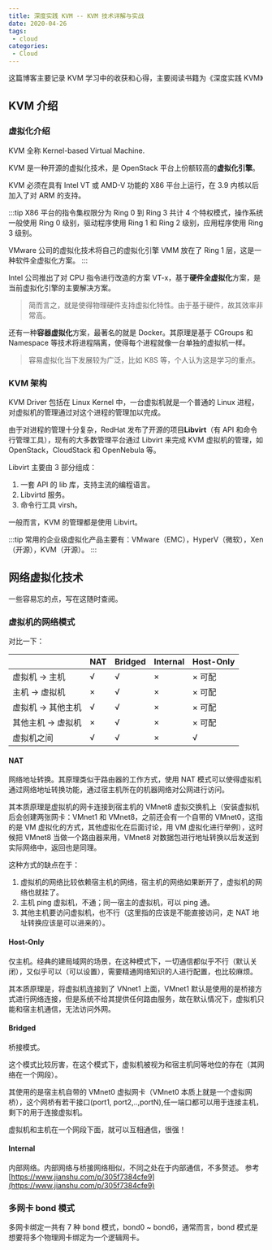 ```yaml
---
title: 深度实践 KVM -- KVM 技术详解与实战
date: 2020-04-26
tags:
 - cloud
categories:
 - Cloud
---
```


这篇博客主要记录 KVM 学习中的收获和心得，主要阅读书籍为《深度实践 KVM》

<!-- more -->

## KVM 介绍

### 虚拟化介绍

KVM 全称 Kernel-based Virtual Machine.

KVM 是一种开源的虚拟化技术，是 OpenStack 平台上份额较高的**虚拟化引擎**。

KVM 必须在具有 Intel VT 或 AMD-V 功能的 X86 平台上运行，在 3.9 内核以后加入了对 ARM 的支持。

:::tip
X86 平台的指令集权限分为 Ring 0 到 Ring 3 共计 4 个特权模式，操作系统一般使用 Ring 0 级别，驱动程序使用 Ring 1 和 Ring 2 级别，应用程序使用 Ring 3 级别。

VMware 公司的虚拟化技术将自己的虚拟化引擎 VMM 放在了 Ring 1 层，这是一种软件全虚拟化方案。
:::

Intel 公司推出了对 CPU 指令进行改造的方案 VT-x，基于**硬件全虚拟化**方案，是当前虚拟化引擎的主要解决方案。

> 简而言之，就是使得物理硬件支持虚拟化特性。由于基于硬件，故其效率非常高。

还有一种**容器虚拟化**方案，最著名的就是 Docker。其原理是基于 CGroups 和 Namespace 等技术将进程隔离，使得每个进程就像一台单独的虚拟机一样。

> 容易虚拟化当下发展较为广泛，比如 K8S 等，个人认为这是学习的重点。

### KVM 架构

KVM Driver 包括在 Linux Kernel 中，一台虚拟机就是一个普通的 Linux 进程，对虚拟机的管理通过对这个进程的管理加以完成。

由于对进程的管理十分复杂，RedHat 发布了开源的项目**Libvirt**（有 API 和命令行管理工具），现有的大多数管理平台通过 Libvirt 来完成 KVM 虚拟机的管理，如 OpenStack，CloudStack 和 OpenNebula 等。

Libvirt 主要由 3 部分组成：

1. 一套 API 的 lib 库，支持主流的编程语言。
2. Libvirtd 服务。
3. 命令行工具 virsh。

一般而言，KVM 的管理都是使用 Libvirt。

:::tip
常用的企业级虚拟化产品主要有：VMware（EMC），HyperV（微软），Xen（开源），KVM（开源）。
:::

## 网络虚拟化技术

一些容易忘的点，写在这随时查阅。

### 虚拟机的网络模式

对比一下：

|   |NAT   |Bridged   |Internal   | Host-Only  |
|----|----|----|----|----|
| 虚拟机 -> 主机  | √  |  √ | ×  |  × 可配 |
| 主机 -> 虚拟机  | ×  | √  |  × |  × 可配 |
| 虚拟机 -> 其他主机  | √  |  √ | ×  |  × 可配 |
| 其他主机 -> 虚拟机  | ×  | √  |  × |  ×  可配|
| 虚拟机之间  |  √ | √  | ×  | √  |

#### NAT

网络地址转换。其原理类似于路由器的工作方式，使用 NAT 模式可以使得虚拟机通过网络地址转换功能，通过宿主机所在的机器网络对公网进行访问。

其本质原理是虚拟机的网卡连接到宿主机的 VMnet8 虚拟交换机上（安装虚拟机后会创建两张网卡：VMnet1 和 VMnet8，之前还会有一个自带的 VMnet0，这指的是 VM 虚拟化的方式，其他虚拟化在后面讨论，用 VM 虚拟化进行举例），这时候把 VMnet8 当做一个路由器来用，VMnet8 对数据包进行地址转换以后发送到实际网络中，返回也是同理。

这种方式的缺点在于：
1. 虚拟机的网络比较依赖宿主机的网络，宿主机的网络如果断开了，虚拟机的网络也就挂了。
2. 主机 ping 虚拟机，不通；同一宿主的虚拟机，可以 ping 通。
3. 其他主机要访问虚拟机，也不行（这里指的应该是不能直接访问，走 NAT 地址转换应该是可以进来的）。

#### Host-Only

仅主机。经典的建局域网的场景，在这种模式下，一切通信都似乎不行（默认关闭），又似乎可以（可以设置），需要精通网络知识的人进行配置，也比较麻烦。

其本质原理是，将虚拟机连接到了 VNnet1 上面，VMnet1 默认是使用的是桥接方式进行网络连接，但是系统不给其提供任何路由服务，故在默认情况下，虚拟机只能和宿主机通信，无法访问外网。

#### Bridged

桥接模式。

这个模式比较厉害，在这个模式下，虚拟机被视为和宿主机同等地位的存在（其网络在一个网段）。

其使用的是宿主机自带的 VMnet0 虚拟网卡（VMnet0 本质上就是一个虚拟网桥），这个网桥有若干接口(port1, port2,..,portN),任一端口都可以用于连接主机，剩下的用于连接虚拟机。

虚拟机和主机在一个网段下面，就可以互相通信，很强！

#### Internal

内部网络。内部网络与桥接网络相似，不同之处在于内部通信，不多赘述。
参考 [https://www.jianshu.com/p/305f7384cfe9](https://www.jianshu.com/p/305f7384cfe9)

### 多网卡 bond 模式

多网卡绑定一共有 7 种 bond 模式，bond0 ~ bond6，通常而言，bond 模式是想要将多个物理网卡绑定为一个逻辑网卡。

